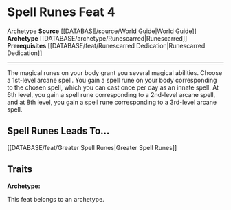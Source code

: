 ﻿---
feat: Spell Runes
id: '913'
leads_to: '[[DATABASE/feat/Greater Spell Runes|Greater Spell Runes]]'
level: '4'
name: Spell Runes
prerequisite: '[[DATABASE/feat/Runescarred Dedication|Runescarred Dedication]]'
rarity: Common
source: '[[DATABASE/source/World Guide|World Guide]]'
trait:
- '[[DATABASE/trait/Archetype|Archetype]]'
type: Feat

---
# Spell Runes <span class="item-type">Feat 4</span>

<span class="item-trait">Archetype</span>
**Source** [[DATABASE/source/World Guide|World Guide]] 
**Archetype** [[DATABASE/archetype/Runescarred|Runescarred]]
**Prerequisites** [[DATABASE/feat/Runescarred Dedication|Runescarred Dedication]]

---
The magical runes on your body grant you several magical abilities. Choose a 1st-level arcane spell. You gain a spell rune on your body corresponding to the chosen spell, which you can cast once per day as an innate spell. At 6th level, you gain a spell rune corresponding to a 2nd-level arcane spell, and at 8th level, you gain a spell rune corresponding to a 3rd-level arcane spell.

## Spell Runes Leads To...

[[DATABASE/feat/Greater Spell Runes|Greater Spell Runes]]

## Traits

**Archetype:**

This feat belongs to an archetype.